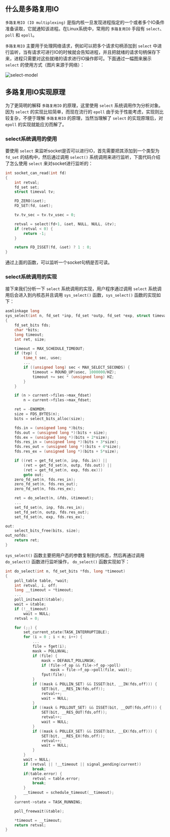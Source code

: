 ## 什么是多路复用IO
`多路复用IO (IO multiplexing)` 是指内核一旦发现进程指定的一个或者多个IO条件准备读取，它就通知该进程。在Linux系统中，常用的 `多路复用IO` 手段有 `select`、`poll` 和 `epoll`。

`多路复用IO` 主要用于处理网络请求，例如可以把多个请求句柄添加到 `select` 中进行监听，当有请求可进行IO的时候就会告知进程，并且把就绪的请求句柄保存下来，进程只需要对这些就绪的请求进行IO操作即可。下面通过一幅图来展示 `select` 的使用方式（图片来源于网络）：

![select-model](https://raw.githubusercontent.com/liexusong/linux-source-code-analyze/master/images/select-model.png)

## 多路复用IO实现原理
为了更简明的解释 `多路复用IO` 的原理，这里使用 `select` 系统调用作为分析对象。因为 `select` 的实现比较简单，而现在流行的 `epoll` 由于处于性能考虑，实现则比较复杂，不便于理解 `多路复用IO` 的原理，当然当理解了 `select` 的实现原理后，对 `epoll` 的实现就能应刃而解了。

### select系统调用的使用
要使用 `select` 来监听socket是否可以进行IO，首先需要把其添加到一个类型为 `fd_set` 的结构中，然后通过调用 `select()` 系统调用来进行监听，下面代码介绍了怎么使用 `select` 来对socket进行监听的：
```cpp
int socket_can_read(int fd)
{
    int retval;
    fd_set set;
    struct timeval tv;

    FD_ZERO(&set);
    FD_SET(fd, &set);

    tv.tv_sec = tv.tv_usec = 0;

    retval = select(fd+1, &set, NULL, NULL, &tv);
    if (retval < 0) {
        return -1;
    }

    return FD_ISSET(fd, &set) ? 1 : 0;
}
```
通过上面的函数，可以监听一个socket句柄是否可读。

### select系统调用的实现
接下来我们分析一下 `select` 系统调用的实现，用户程序通过调用 `select` 系统调用后会进入到内核态并且调用 `sys_select()` 函数，`sys_select()` 函数的实现如下：
```cpp
asmlinkage long
sys_select(int n, fd_set *inp, fd_set *outp, fd_set *exp, struct timeval *tvp)
{
    fd_set_bits fds;
    char *bits;
    long timeout;
    int ret, size;

    timeout = MAX_SCHEDULE_TIMEOUT;
    if (tvp) {
        time_t sec, usec;
        ...
        if ((unsigned long) sec < MAX_SELECT_SECONDS) {
            timeout = ROUND_UP(usec, 1000000/HZ);
            timeout += sec * (unsigned long) HZ;
        }
    }

    if (n > current->files->max_fdset)
        n = current->files->max_fdset;

    ret = -ENOMEM;
    size = FDS_BYTES(n);
    bits = select_bits_alloc(size);

    fds.in = (unsigned long *)bits;
    fds.out = (unsigned long *)(bits + size);
    fds.ex = (unsigned long *)(bits + 2*size);
    fds.res_in = (unsigned long *)(bits + 3*size);
    fds.res_out = (unsigned long *)(bits + 4*size);
    fds.res_ex = (unsigned long *)(bits + 5*size);

    if ((ret = get_fd_set(n, inp, fds.in)) ||
        (ret = get_fd_set(n, outp, fds.out)) ||
        (ret = get_fd_set(n, exp, fds.ex)))
        goto out;
    zero_fd_set(n, fds.res_in);
    zero_fd_set(n, fds.res_out);
    zero_fd_set(n, fds.res_ex);

    ret = do_select(n, &fds, &timeout);
    ...
    set_fd_set(n, inp, fds.res_in);
    set_fd_set(n, outp, fds.res_out);
    set_fd_set(n, exp, fds.res_ex);

out:
    select_bits_free(bits, size);
out_nofds:
    return ret;
}
```
`sys_select()` 函数主要把用户态的参数复制到内核态，然后再通过调用 `do_select()` 函数进行监听操作， `do_select()` 函数实现如下：
```cpp
int do_select(int n, fd_set_bits *fds, long *timeout)
{
    poll_table table, *wait;
    int retval, i, off;
    long __timeout = *timeout;
    ...
    poll_initwait(&table);
    wait = &table;
    if (!__timeout)
        wait = NULL;
    retval = 0;

    for (;;) {
        set_current_state(TASK_INTERRUPTIBLE);
        for (i = 0 ; i < n; i++) {
            ...
            file = fget(i);
            mask = POLLNVAL;
            if (file) {
                mask = DEFAULT_POLLMASK;
                if (file->f_op && file->f_op->poll)
                    mask = file->f_op->poll(file, wait);
                fput(file);
            }
            if ((mask & POLLIN_SET) && ISSET(bit, __IN(fds,off))) {
                SET(bit, __RES_IN(fds,off));
                retval++;
                wait = NULL;
            }
            if ((mask & POLLOUT_SET) && ISSET(bit, __OUT(fds,off))) {
                SET(bit, __RES_OUT(fds,off));
                retval++;
                wait = NULL;
            }
            if ((mask & POLLEX_SET) && ISSET(bit, __EX(fds,off))) {
                SET(bit, __RES_EX(fds,off));
                retval++;
                wait = NULL;
            }
        }
        wait = NULL;
        if (retval || !__timeout || signal_pending(current))
            break;
        if(table.error) {
            retval = table.error;
            break;
        }
        __timeout = schedule_timeout(__timeout);
    }
    current->state = TASK_RUNNING;

    poll_freewait(&table);

    *timeout = __timeout;
    return retval;
}
```
